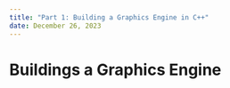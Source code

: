 ```yaml
---
title: "Part 1: Building a Graphics Engine in C++"
date: December 26, 2023
---
```


# Buildings a Graphics Engine
